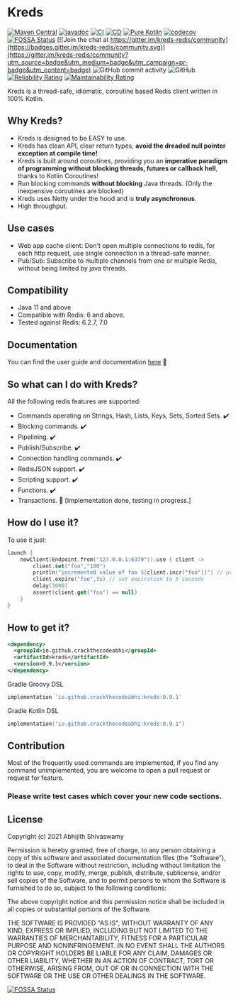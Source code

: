 # Kreds

[![Maven Central](https://img.shields.io/maven-central/v/io.github.crackthecodeabhi/kreds.svg?label=Maven%20Central)](https://search.maven.org/search?q=g:%22io.github.crackthecodeabhi%22%20AND%20a:%22kreds%22)
[![javadoc](https://javadoc.io/badge2/io.github.crackthecodeabhi/kreds/javadoc.svg)](https://javadoc.io/doc/io.github.crackthecodeabhi/kreds)
[![CI](https://github.com/crackthecodeabhi/kreds/actions/workflows/ci.yml/badge.svg)](https://github.com/crackthecodeabhi/kreds/actions/workflows/ci.yml)
[![CD](https://github.com/crackthecodeabhi/kreds/actions/workflows/gradle-publish.yml/badge.svg?branch=release)](https://github.com/crackthecodeabhi/kreds/actions/workflows/gradle-publish.yml)
[![Pure Kotlin](https://img.shields.io/badge/100%25-kotlin-blue.svg)](https://kotlinlang.org/)
[![codecov](https://codecov.io/gh/crackthecodeabhi/kreds/branch/main/graph/badge.svg?token=Y4XBBIH4BC)](https://codecov.io/gh/crackthecodeabhi/kreds)
[![FOSSA Status](https://app.fossa.com/api/projects/git%2Bgithub.com%2Fcrackthecodeabhi%2Fkreds.svg?type=shield)](https://app.fossa.com/projects/git%2Bgithub.com%2Fcrackthecodeabhi%2Fkreds?ref=badge_shield)
[![Join the chat at https://gitter.im/kreds-redis/community](https://badges.gitter.im/kreds-redis/community.svg)](https://gitter.im/kreds-redis/community?utm_source=badge&utm_medium=badge&utm_campaign=pr-badge&utm_content=badge)
![GitHub commit activity](https://img.shields.io/github/commit-activity/m/crackthecodeabhi/kreds)
![GitHub](https://img.shields.io/github/license/crackthecodeabhi/kreds)
[![Reliability Rating](https://sonarcloud.io/api/project_badges/measure?project=crackthecodeabhi_kreds&metric=reliability_rating)](https://sonarcloud.io/summary/new_code?id=crackthecodeabhi_kreds)
[![Maintainability Rating](https://sonarcloud.io/api/project_badges/measure?project=crackthecodeabhi_kreds&metric=sqale_rating)](https://sonarcloud.io/summary/new_code?id=crackthecodeabhi_kreds)


Kreds is a thread-safe, idiomatic, coroutine based Redis client written in 100% Kotlin.

## Why Kreds? 

* Kreds is designed to be EASY to use. 
* Kreds has clean API, clear return types, **avoid the dreaded null pointer exception at compile time!**
* Kreds is built around coroutines, providing you an **imperative paradigm of programming without blocking threads, futures or callback hell**, thanks to Kotlin Coroutines!
* Run blocking commands **without blocking** Java threads. (Only the inexpensive coroutines are blocked)
* Kreds uses Netty under the hood and is **truly asynchronous**.
* High throughput.

## Use cases
* Web app cache client: Don't open multiple connections to redis, for each http request, use single connection in a thread-safe manner.
* Pub/Sub: Subscribe to multiple channels from one or multiple Redis, without being limited by java threads.

## Compatibility
* Java 11 and above
* Compatible with Redis: 6 and above.
* Tested against Redis: 6.2.7, 7.0

## Documentation
You can find the user guide and documentation [here](https://crackthecodeabhi.github.io/kreds) :construction:

## So what can I do with Kreds?

All the following redis features are supported:

* Commands operating on Strings, Hash, Lists, Keys, Sets, Sorted Sets. :heavy_check_mark:
* Blocking commands. :heavy_check_mark: 
* Pipelining. :heavy_check_mark:
* Publish/Subscribe. :heavy_check_mark:
* Connection handling commands. :heavy_check_mark:
* RedisJSON support. :heavy_check_mark:
* Scripting support. :heavy_check_mark:
* Functions. :heavy_check_mark:
* Transactions. :construction: [Implementation done, testing in progress.]

## How do I use it?

To use it just:
```kotlin
launch {
    newClient(Endpoint.from("127.0.0.1:6379")).use { client ->
        client.set("foo","100") 
        println("incremented value of foo ${client.incr("foo")}") // prints 101
        client.expire("foo",3u) // set expiration to 3 seconds
        delay(3000)
        assert(client.get("foo") == null)
    }
}
```

## How to get it?

```xml
<dependency>
  <groupId>io.github.crackthecodeabhi</groupId>
  <artifactId>kreds</artifactId>
  <version>0.9.1</version>
</dependency>
```

Gradle Groovy DSL

```groovy
implementation 'io.github.crackthecodeabhi:kreds:0.9.1'

```
Gradle Kotlin DSL
```kotlin
implementation("io.github.crackthecodeabhi:kreds:0.9.1")
```
## Contribution
Most of the frequently used commands are implemented, if you find any command unimplemented, you are welcome to open a pull request or request for feature.

### Please write test cases which cover your new code sections.

## License

Copyright (c) 2021 Abhijith Shivaswamy

Permission is hereby granted, free of charge, to any person obtaining a copy of this software and associated documentation files (the "Software"), to deal in the Software without restriction, including without limitation the rights to use, copy, modify, merge, publish, distribute, sublicense, and/or sell copies of the Software, and to permit persons to whom the Software is furnished to do so, subject to the following conditions:

The above copyright notice and this permission notice shall be included in all copies or substantial portions of the Software.

THE SOFTWARE IS PROVIDED "AS IS", WITHOUT WARRANTY OF ANY KIND, EXPRESS OR IMPLIED, INCLUDING BUT NOT LIMITED TO THE WARRANTIES OF MERCHANTABILITY, FITNESS FOR A PARTICULAR PURPOSE AND NONINFRINGEMENT. IN NO EVENT SHALL THE AUTHORS OR COPYRIGHT HOLDERS BE LIABLE FOR ANY CLAIM, DAMAGES OR OTHER LIABILITY, WHETHER IN AN ACTION OF CONTRACT, TORT OR OTHERWISE, ARISING FROM, OUT OF OR IN CONNECTION WITH THE SOFTWARE OR THE USE OR OTHER DEALINGS IN THE SOFTWARE.




[![FOSSA Status](https://app.fossa.com/api/projects/git%2Bgithub.com%2Fcrackthecodeabhi%2Fkreds.svg?type=large)](https://app.fossa.com/projects/git%2Bgithub.com%2Fcrackthecodeabhi%2Fkreds?ref=badge_large)
